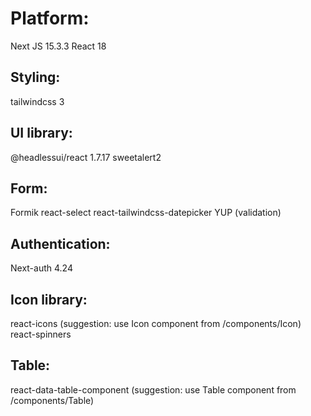 # Platform:
Next JS 15.3.3
React 18

## Styling:
tailwindcss 3

## UI library:
@headlessui/react 1.7.17
sweetalert2

## Form:
Formik
react-select
react-tailwindcss-datepicker
YUP (validation)

## Authentication:
Next-auth 4.24

## Icon library:
react-icons
(suggestion: use Icon component from /components/Icon)
react-spinners

## Table:
react-data-table-component
(suggestion: use Table component from /components/Table)


